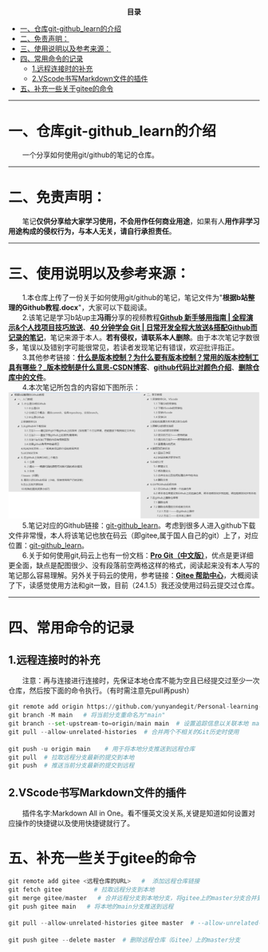 <p align="center"><strong>目录</strong></p>  <!-- 注释:这句代码的效果为加粗居中 -->

- [一、仓库git-github\_learn的介绍](#一仓库git-github_learn的介绍)
- [二、免责声明：](#二免责声明)
- [三、使用说明以及参考来源：](#三使用说明以及参考来源)
- [四、常用命令的记录](#四常用命令的记录)
  - [1.远程连接时的补充](#1远程连接时的补充)
  - [2.VScode书写Markdown文件的插件](#2vscode书写markdown文件的插件)
- [五、补充一些关于gitee的命令](#五补充一些关于gitee的命令)
___  
# 一、仓库git-github_learn的介绍  
&emsp;&emsp;一个分享如何使用git/github的笔记的仓库。  
___  

# 二、免责声明：
&emsp;&emsp;笔记**仅供分享给大家学习使用，不会用作任何商业用途**，如果有人**用作非学习用途构成的侵权行为，与本人无关，请自行承担责任**。   
___  

# 三、使用说明以及参考来源：
&emsp;&emsp;1.本仓库上传了一份关于如何使用git/github的笔记，笔记文件为"**根据b站整理的Github教程.docx**"，大家可以下载阅读。  
&emsp;&emsp;2.该笔记是学习b站up主**冯雨**分享的视频教程[**Github 新手够用指南 | 全程演示&个人找项目技巧放送**](https://www.bilibili.com/video/BV1e541137Tc/?spm_id_from=333.337.search-card.all.click&vd_source=ffb19c330efad3ae5d7d43710d936b1f)、[**40 分钟学会 Git | 日常开发全程大放送&搭配Github而记录的笔记**](https://www.bilibili.com/video/BV1db4y1d79C/?spm_id_from=333.999.0.0&vd_source=ffb19c330efad3ae5d7d43710d936b1f)，笔记来源于本人。**若有侵权，请联系本人删除**。由于本次笔记字数很多，笔误以及错别字可能很常见，若读者发现笔记有错误，欢迎批评指正。  
&emsp;&emsp;3.其他参考链接：[**什么是版本控制？为什么要有版本控制？常用的版本控制工具有哪些？_版本控制是什么意思-CSDN博客**](https://blog.csdn.net/Roaddd/article/details/119800942)、[**github代码比对颜色介绍**](https://blog.csdn.net/qq_43683622/article/details/128170125)、[**删除仓库中的文件**](https://docs.github.com/zh/repositories/working-with-files/managing-files/deleting-files-in-a-repository)。  
&emsp;&emsp;4.本次笔记所包含的内容如下图所示：<br>
![本次笔记的目录](image.png)
&emsp;&emsp;5.笔记对应的Github链接：[git-github_learn](https://github.com/yunyandegit/git-github_learn)。考虑到很多人进入github下载文件非常慢，本人将该笔记也放在码云（即gitee,属于国人自己的git）上了，对应位置：[git-github_learn](https://gitee.com/yuiling/git-github_learn)。<br>
&emsp;&emsp;6.关于如何使用git,码云上也有一份文档：[**Pro Git（中文版）**](https://gitee.com/progit/)，优点是更详细更全面，缺点是配图很少、没有段落前空两格这样的格式，阅读起来没有本人写的笔记那么容易理解。另外关于码云的使用，参考链接：[**Gitee 帮助中心**](https://gitee.com/help/articles/4105#article-header0)，大概阅读了下，读感觉使用方法和git一致，目前（24.1.5）我还没使用过码云提交过仓库。<br>

___  
# 四、常用命令的记录
## 1.远程连接时的补充  
&emsp;&emsp;注意：再与连接进行连接时，先保证本地仓库不能为空且已经提交过至少一次仓库，然后按下面的命令执行。（有时需注意先pull再push）
```python
git remote add origin https://github.com/yunyandegit/Personal-learning-notes-on-Zotero.git   ＃ 将本地的Git仓库与远程仓库进行关联
git branch -M main   # 将当前分支重命名为"main"
git branch --set-upstream-to=origin/main main  # 设置追踪信息以关联本地 main 分支和远程 origin/main 分支
git pull --allow-unrelated-histories  # 合并两个不相关的Git历史时使用

git push -u origin main    # 用于将本地分支推送到远程仓库
git pull  # 拉取远程分支最新的提交到本地
git push  # 推送当前分支最新的提交到远程
```

## 2.VScode书写Markdown文件的插件
&emsp;&emsp;插件名字:Markdown All in One。看不懂英文没关系,关键是知道如何设置对应操作的快捷键以及使用快捷键就行了。

# 五、补充一些关于gitee的命令
```python
git remote add gitee <远程仓库的URL>   #  添加远程仓库链接
git fetch gitee         # 拉取远程分支到本地
git merge gitee/master   # 合并远程分支到本地分支，将gitee上的master分支合并到本地分支
git push gitee main   # 将本地的main分支推送到远程

git pull --allow-unrelated-histories gitee master  # --allow-unrelated-histories选项来允许合并没有共同祖先的历史

git push gitee --delete master  # 删除远程仓库（Gitee）上的master分支
```

